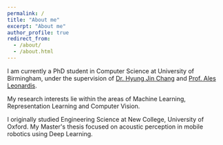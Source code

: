 ```yaml
---
permalink: /
title: "About me"
excerpt: "About me"
author_profile: true
redirect_from: 
  - /about/
  - /about.html
---
```


I am currently a PhD student in Computer Science at University of Birmingham, under the supervision of [Dr. Hyung Jin Chang](https://hyungjinchang.wordpress.com/) and [Prof. Ales Leonardis](https://www.cs.bham.ac.uk/~leonarda/).

My research interests lie within the areas of Machine Learning, Representation Learning and Computer Vision.

I originally studied Engineering Science at New College, University of Oxford. My Master's thesis focused on acoustic perception in mobile robotics using Deep Learning.

